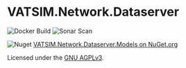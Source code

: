 # VATSIM.Network.Dataserver

![Docker Build](https://github.com/vatsimnetwork/dataserver-dotnet/workflows/Docker%20Build/badge.svg)
![Sonar Scan](https://github.com/vatsimnetwork/dataserver-dotnet/workflows/Sonar%20Scan/badge.svg)

![Nuget](https://img.shields.io/nuget/v/VATSIM.Network.Dataserver.Models)
[VATSIM.Network.Dataserver.Models on NuGet.org](https://www.nuget.org/packages/VATSIM.Network.Dataserver.Models/)

Licensed under the [GNU AGPLv3](https://choosealicense.com/licenses/agpl-3.0/).
